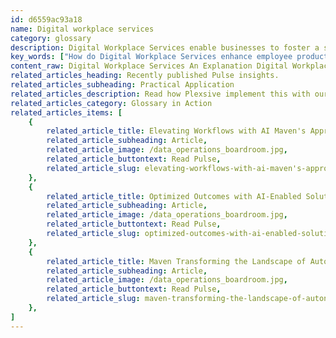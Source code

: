 ```yaml
---
id: d6559ac93a18
name: Digital workplace services
category: glossary
description: Digital Workplace Services enable businesses to foster a secure, agile, and collaborative environment for their workforce, enhancing productivity, employee satisfaction, and business outcomes while ensuring cost-effectiveness.
key_words: ["How do Digital Workplace Services enhance employee productivity?", "What are the benefits of adopting Digital Workplace Services in modern business?", "How can Digital Workplace Services optimize business metrics?", "What impact does a Digital Workplace Service have on employee satisfaction levels?", "How do Digital Workplace Services facilitate remote work and flexibility?", "What cost reductions can be achieved with Digital Workplace Services?", "In what ways do Digital Workplace Services support multigenerational workforces?", "How are communication barriers overcome by Digital Workplace Services?", "What role do Digital Workplace Services play in maintaining a competitive edge?", "How do Digital Workplace Services contribute to superior support in businesses?"]
content_raw: Digital Workplace Services An Explanation Digital Workplace Services represent the intersection of cutting-edge technology with superior support services, expressly designed to allow a business's workforce to operate in a secure environment anytime, anywhere. In essence, these services help create an agile, adaptable, and uniform digital space that not only transcends geographical boundaries but also honors flexible working hours, making them a powerful tool for modern businesses. Unleashing the potential of Digital Workplace Services leads to considerable value optimization for an organization. This optimization manifests itself in the form of enhanced employee experiences, optimum operation performance, and improved business metrics. Providing a tailored, digital experience for a diverse, multigenerational workforce results in elevated employee satisfaction. Consequently, high job satisfaction leads to greater productivity and ensures the loyalty of talented workers because they feel valued, connected, and empowered in their workplace. Digital Workplace Services promote teamwork by breaking down communication barriers. When employees can collaborate seamlessly, there is a significant uptick in productivity, efficiency, and ultimately, in the quality of services and products delivered. This effective communication strengthens the organization's competitive edge in a fast-paced and constantly evolving market. In addition to the immeasurable intrinsic advantages of a happier and more effective workforce, Digital Workplace Services also promise significant cost reductions. The organization can achieve this by adopting the most fitting technologies and service models, thus eliminating wasteful expenditure. In summary, Digital Workplace Services are essential for any modern business aiming to unlock productivity and harness the full potential of their workforce, while ensuring cost-effectiveness. By implementing these strategic solutions, businesses will see the direct benefits of elite technologies in their bottom line.
related_articles_heading: Recently published Pulse insights.
related_articles_subheading: Practical Application
related_articles_description: Read how Plexsive implement this with our clients.
related_articles_category: Glossary in Action
related_articles_items: [
	{
		related_article_title: Elevating Workflows with AI Maven's Approach,
		related_article_subheading: Article,
		related_article_image: /data_operations_boardroom.jpg,
		related_article_buttontext: Read Pulse,
		related_article_slug: elevating-workflows-with-ai-maven's-approach
	},
	{
		related_article_title: Optimized Outcomes with AI-Enabled Solutions,
		related_article_subheading: Article,
		related_article_image: /data_operations_boardroom.jpg,
		related_article_buttontext: Read Pulse,
		related_article_slug: optimized-outcomes-with-ai-enabled-solutions
	},
	{
		related_article_title: Maven Transforming the Landscape of Autonomous Vehicles,
		related_article_subheading: Article,
		related_article_image: /data_operations_boardroom.jpg,
		related_article_buttontext: Read Pulse,
		related_article_slug: maven-transforming-the-landscape-of-autonomous-vehicles
	},
]
---
```

